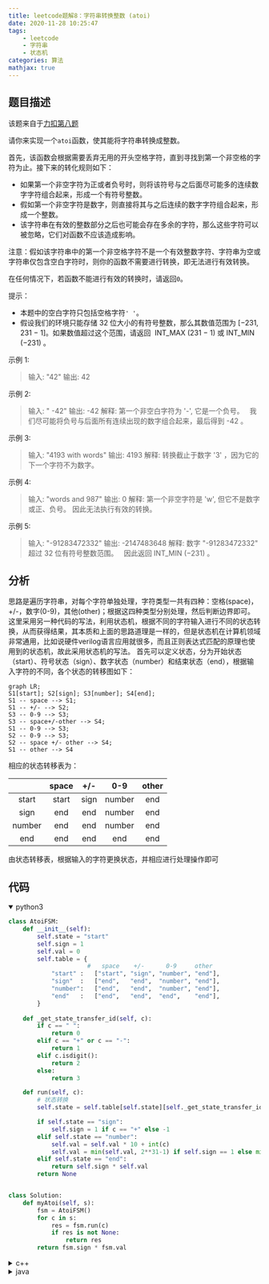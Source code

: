 ```yaml
---
title: leetcode题解8：字符串转换整数 (atoi)
date: 2020-11-28 10:25:47
tags:
    - leetcode
    - 字符串
    - 状态机
categories: 算法
mathjax: true
---
```


## 题目描述

该题来自于[力扣第八题](https://leetcode-cn.com/problems/string-to-integer-atoi)

请你来实现一个`atoi`函数，使其能将字符串转换成整数。

<!--more-->

首先，该函数会根据需要丢弃无用的开头空格字符，直到寻找到第一个非空格的字符为止。接下来的转化规则如下：

* 如果第一个非空字符为正或者负号时，则将该符号与之后面尽可能多的连续数字字符组合起来，形成一个有符号整数。
* 假如第一个非空字符是数字，则直接将其与之后连续的数字字符组合起来，形成一个整数。
* 该字符串在有效的整数部分之后也可能会存在多余的字符，那么这些字符可以被忽略，它们对函数不应该造成影响。


注意：假如该字符串中的第一个非空格字符不是一个有效整数字符、字符串为空或字符串仅包含空白字符时，则你的函数不需要进行转换，即无法进行有效转换。

在任何情况下，若函数不能进行有效的转换时，请返回`0`。

提示：

* 本题中的空白字符只包括空格字符`' '`。
* 假设我们的环境只能存储 32 位大小的有符号整数，那么其数值范围为 [−231,  231 − 1]。如果数值超过这个范围，请返回  INT_MAX (231 − 1) 或 INT_MIN (−231) 。
 

示例 1:
> 输入: "42"
输出: 42

示例 2:
> 输入: "   -42"
输出: -42
解释: 第一个非空白字符为 '-', 它是一个负号。
     我们尽可能将负号与后面所有连续出现的数字组合起来，最后得到 -42 。

示例 3:
> 输入: "4193 with words"
输出: 4193
解释: 转换截止于数字 '3' ，因为它的下一个字符不为数字。

示例 4:
> 输入: "words and 987"
输出: 0
解释: 第一个非空字符是 'w', 但它不是数字或正、负号。
     因此无法执行有效的转换。

示例 5:
> 输入: "-91283472332"
输出: -2147483648
解释: 数字 "-91283472332" 超过 32 位有符号整数范围。 
     因此返回 INT_MIN (−231) 。


## 分析

思路是遍历字符串，对每个字符单独处理，字符类型一共有四种：空格(space)，+/-，数字(0-9)，其他(other)；根据这四种类型分别处理，然后判断边界即可。
这里采用另一种代码的写法，利用状态机，根据不同的字符输入进行不同的状态转换，从而获得结果，其本质和上面的思路道理是一样的，但是状态机在计算机领域非常通用，比如说硬件verilog语言应用就很多，而且正则表达式匹配的原理也使用到的状态机，故此采用状态机的写法。
首先可以定义状态，分为开始状态（start）、符号状态（sign）、数字状态（number）和结束状态（end），根据输入字符的不同，各个状态的转移图如下：

```mermaid
graph LR;
S1[start]; S2[sign]; S3[number]; S4[end];
S1 -- space --> S1;
S1 -- +/- --> S2;
S3 -- 0-9 --> S3;
S3 -- space+/-other --> S4;
S1 -- 0-9 --> S3;
S2 -- 0-9 --> S3;
S2 -- space +/- other --> S4;
S1 -- other --> S4
```

相应的状态转移表为：

|        | space | +/-  |  0-9   | other |
| :----: | :---: | :--: | :----: | :---: |
| start  | start | sign | number |  end  |
|  sign  |  end  | end  | number |  end  |
| number |  end  | end  | number |  end  |
|  end   |  end  | end  |  end   |  end  |

由状态转移表，根据输入的字符更换状态，并相应进行处理操作即可


## 代码

<details open>
<summary>python3</summary>

```python
class AtoiFSM:
    def __init__(self):
        self.state = "start"
        self.sign = 1
        self.val = 0
        self.table = {
                      #   space    +/-      0-9     other
            "start" :   ["start", "sign", "number", "end"],
            "sign"  :   ["end",   "end",  "number", "end"],
            "number":   ["end",   "end",  "number", "end"],
            "end"   :   ["end",   "end",  "end",    "end"], 
        }
    
    def _get_state_transfer_id(self, c):
        if c == " ":
            return 0
        elif c == "+" or c == "-":
            return 1
        elif c.isdigit():
            return 2
        else:
            return 3

    def run(self, c):
        # 状态转换
        self.state = self.table[self.state][self._get_state_transfer_id(c)]

        if self.state == "sign":
            self.sign = 1 if c == "+" else -1
        elif self.state == "number":
            self.val = self.val * 10 + int(c)
            self.val = min(self.val, 2**31-1) if self.sign == 1 else min(self.val, 2**31)
        elif self.state == "end":
            return self.sign * self.val
        return None


class Solution:
    def myAtoi(self, s):
        fsm = AtoiFSM()
        for c in s:
            res = fsm.run(c)
            if res is not None:
                return res
        return fsm.sign * fsm.val
```
</details>


<details>
<summary>c++</summary>

```cpp
class AtoiFSM {
    string state = "start";
    unordered_map<string, vector<string>> map = {
        {"start", {"start", "sign", "number", "end"} },
        {"sign", {"end",   "end",  "number", "end"}},
        {"number", {"end",   "end",  "number", "end"}},
        {"end", {"end",   "end",  "end", "end"}}
    };
public:
    long long val = 0;
    int sign = 1;
    
    int get_state_transfer_id(char c) {
        if (c == ' ') return 0;
        else if (c == '+' || c == '-') return 1;
        else if (isdigit(c)) return 2;
        return 3;
    }

    void run(char c) {
        state = map[state][get_state_transfer_id(c)];
        if (state == "sign") sign = c == '+' ? 1 : -1;
        else if (state == "number") {
            val = val * 10 + c - '0';
            val = sign == 1 ? min(val, (long long) INT_MAX) : min(val, - (long long) INT_MIN);
        }
    }
};

class Solution {
public:
    int myAtoi(string str) {
        AtoiFSM fsm = AtoiFSM();
        for (auto c : str) {
            fsm.run(c);
        }
        return (int)(fsm.sign * fsm.val);
    }
};
```
</details>


<details>
<summary>java</summary>

```java
import java.util.HashMap;
import java.util.Map;

class AtoiFSM {
    private String state = "start";
    public int sign = 1;
    public long val = 0;
    private Map<String, String[]> table = new HashMap<>();

    public AtoiFSM() {
        table.put("start", new String[]{"start", "sign", "number", "end"});
        table.put("sign", new String[]{"end", "end", "number", "end"});
        table.put("number", new String[]{"end", "end", "number", "end"});
        table.put("end", new String[]{"end", "end", "end", "end"});
    }

    private int getStateTransferID(char c){
        if (c == ' ') {
            return 0;
        }
        else if (c == '+' || c == '-') {
            return 1;
        }
        else if (Character.isDigit(c)){
            return 2;
        }
        return 3;
    }

    public void run(char c){
        state = table.get(state)[getStateTransferID(c)];
        if (state.equals("sign")) {
            sign = c == '+' ? 1 : -1;
        }
        else if (state.equals("number")){
            val = val * 10 + c - '0';
            val = sign == 1 ? Math.min(val, Integer.MAX_VALUE) : Math.min(val, - (long) Integer.MIN_VALUE);
        }
    }
}


class Solution {
    private AtoiFSM fsm = new AtoiFSM();
    public int myAtoi(String s) {
        for(int i = 0; i < s.length(); i++){
            fsm.run(s.charAt(i));
        }
        return (int) (fsm.sign * fsm.val);
    }
}
```
</details>